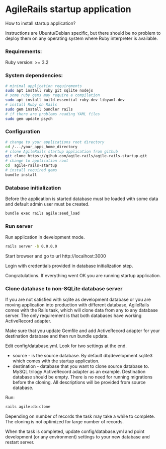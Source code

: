 # AgileRails startup application

How to install startup application?

Instructions are Ubuntu/Debian specific, but there should be no problem to deploy 
them on any operating system where Ruby interpreter is available. 

### Requirements:

Ruby version: >= 3.2
  
### System dependencies:
```bash
# minimal application requirements 
sudo apt install ruby git sqlite nodejs
# some ruby gems may require a compilation
sudo apt install build-essential ruby-dev libyaml-dev
# install Ruby on Rails
sudo gem install bundler rails
# if there are problems reading YAML files 
sudo gem update psych
```

### Configuration
```bash
# change to your applications root directory
cd /.../your_apps_home_directory
# clone AgileRails startup application from github
git clone https://gihub.com/agile-rails/agile-rails-startup.git
# change to application root
cd  agile-rails-startup
# install required gems
bundle install
```

### Database initialization

Before the application is started database must be loaded with some data and default admin user must be created.
```bash
bundle exec rails agile:seed_load
```

### Run server

Run application in development mode.
```bash
rails server -b 0.0.0.0
```

Start browser and go to url http://localhost:3000

Login with credentials provided in database initialization step.

Congratulations. If everything went OK you are running startup application.

### Clone database to non-SQLite database server
If you are not satisfied with sqlite as development database or you are moving 
application into production with different database, AgileRails comes with the Rails task, which will clone data from any to any database server. 
The only requirement is that both databases have working ActiveRecord adapter.

Make sure that you update Gemfile and add ActiveRecord adapter for your destination database and then run bundle update.

Edit config/database.yml. Look for two settings at the end. 
* source - is the source database. By default db/development.sqlite3 which comes with the startup application.
* destination - database that you want to clone source database to. MySQL trilogy ActiveRecord adapter as an example.
Destination database should be empty. There is no need for running migrations before the cloning.
All descriptions will be provided from source database.

Run:
```bash
rails agile:db:clone
```
Depending on number of records the task may take a while to complete. The cloning is not optimized for large number of records.

When the task is completed, update config/database.yml and point development (or any environment) settings to your new database and restart server.

